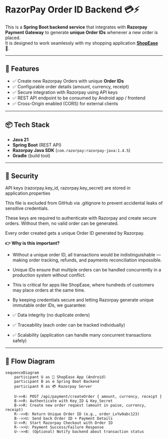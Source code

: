 # RazorPay Order ID Backend 💳⚡

This is a **Spring Boot backend service** that integrates with **Razorpay Payment Gateway** to generate **unique Order IDs** whenever a new order is placed.  
It is designed to work seamlessly with my shopping application **[ShopEase](https://github.com/101paul/ShopEase_frBuyer)** 🛒.

---

## 🚀 Features
- ✅ Create new Razorpay Orders with unique **Order IDs**  
- ✅ Configurable order details (amount, currency, receipt)  
- ✅ Secure integration with Razorpay using API keys  
- ✅ REST API endpoint to be consumed by Android app / frontend  
- ✅ Cross-Origin enabled (CORS) for external clients  

---

## 📦 Tech Stack
- **Java 21**  
- **Spring Boot** (REST API)  
- **Razorpay Java SDK** (`com.razorpay:razorpay-java:1.4.5`)  
- **Gradle** (build tool)  

---
## 🔐 Security

API keys (razorpay.key_id, razorpay.key_secret) are stored in application.properties

This file is excluded from GitHub via .gitignore to prevent accidental leaks of sensitive credentials.

These keys are required to authenticate with Razorpay and create secure orders. Without them, no valid order can be generated.

Every order created gets a unique Order ID generated by Razorpay.

**👉 Why is this important?**

- Without a unique order ID, all transactions would be indistinguishable — making order tracking, refunds, and payments reconciliation impossible.

- Unique IDs ensure that multiple orders can be handled concurrently in a production system without conflict.

- This is critical for apps like ShopEase, where hundreds of customers may place orders at the same time.

- By keeping credentials secure and letting Razorpay generate unique immutable order IDs, we guarantee:

- ✅ Data integrity (no duplicate orders)

- ✅ Traceability (each order can be tracked individually)

- ✅ Scalability (application can handle many concurrent transactions safely)

---
## 🔄 Flow Diagram


```mermaid
sequenceDiagram
    participant U as 🛒 ShopEase App (Android)
    participant B as ⚙️ Spring Boot Backend
    participant R as 💳 Razorpay Server

    U->>B: POST /api/payment/createOrder { amount, currency, receipt }
    B->>R: Authenticate with Key_ID & Key_Secret
    B->>R: Create new order request (amount in paise, currency, receipt)
    R-->>B: Return Unique Order ID (e.g., order_LxYw9abc123)
    B-->>U: Send back Order ID + Payment Details
    U->>R: Start Razorpay Checkout with Order ID
    R-->>U: Payment Success/Failure Response
    U-->>B: (Optional) Notify backend about transaction status

